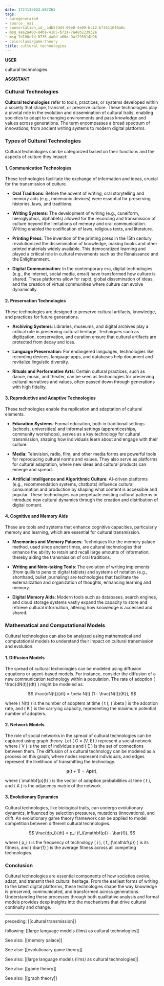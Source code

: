```yaml
---
date: 1724135033.687263
tags:
- autogenerated
- source__oai
- conversation_id__bdb57dd4-09e0-4e00-bc12-bf36116f0a8c
- msg_aaa2a400-84ba-4105-b72a-7a48b223932e
- msg_7d108c7d-0735-4a0d-a60d-9af295014b96
- colorclass/game-theory
title: cultural technologies
---
```


**USER**

cultural technologies


**ASSISTANT**

### Cultural Technologies

**Cultural technologies** refer to tools, practices, or systems developed within a society that shape, transmit, or preserve culture. These technologies play a pivotal role in the evolution and dissemination of cultural traits, enabling societies to adapt to changing environments and pass knowledge and values across generations. The term encompasses a broad spectrum of innovations, from ancient writing systems to modern digital platforms.

### Types of Cultural Technologies

Cultural technologies can be categorized based on their functions and the aspects of culture they impact:

#### 1. **Communication Technologies**

These technologies facilitate the exchange of information and ideas, crucial for the transmission of culture.

- **Oral Traditions**: Before the advent of writing, oral storytelling and memory aids (e.g., mnemonic devices) were essential for preserving histories, laws, and traditions.
  
- **Writing Systems**: The development of writing (e.g., cuneiform, hieroglyphics, alphabets) allowed for the recording and transmission of culture beyond the limitations of memory and oral communication. Writing enabled the codification of laws, religious texts, and literature.

- **Printing Press**: The invention of the printing press in the 15th century revolutionized the dissemination of knowledge, making books and other printed materials widely available. This democratized learning and played a critical role in cultural movements such as the Renaissance and the Enlightenment.

- **Digital Communication**: In the contemporary era, digital technologies (e.g., the internet, social media, email) have transformed how culture is shared. These platforms allow for rapid, global dissemination of ideas, and the creation of virtual communities where culture can evolve dynamically.

#### 2. **Preservation Technologies**

These technologies are designed to preserve cultural artifacts, knowledge, and practices for future generations.

- **Archiving Systems**: Libraries, museums, and digital archives play a critical role in preserving cultural heritage. Techniques such as digitization, conservation, and curation ensure that cultural artifacts are protected from decay and loss.

- **Language Preservation**: For endangered languages, technologies like recording devices, language apps, and databases help document and revitalize linguistic diversity.

- **Rituals and Performative Arts**: Certain cultural practices, such as dance, music, and theater, can be seen as technologies for preserving cultural narratives and values, often passed down through generations with high fidelity.

#### 3. **Reproductive and Adaptive Technologies**

These technologies enable the replication and adaptation of cultural elements.

- **Education Systems**: Formal education, both in traditional settings (schools, universities) and informal settings (apprenticeships, community workshops), serves as a key technology for cultural transmission, shaping how individuals learn about and engage with their culture.

- **Media**: Television, radio, film, and other media forms are powerful tools for reproducing cultural norms and values. They also serve as platforms for cultural adaptation, where new ideas and cultural products can emerge and spread.

- **Artificial Intelligence and Algorithmic Culture**: AI-driven platforms (e.g., recommendation systems, chatbots) influence cultural consumption and production by shaping what content is accessible and popular. These technologies can perpetuate existing cultural patterns or introduce new cultural dynamics through the creation and distribution of digital content.

#### 4. **Cognitive and Memory Aids**

These are tools and systems that enhance cognitive capacities, particularly memory and learning, which are essential for cultural transmission.

- **Mnemonics and Memory Palaces**: Techniques like the memory palace method, used since ancient times, are cultural technologies that enhance the ability to retain and recall large amounts of information, thereby aiding the transmission of oral traditions.

- **Writing and Note-taking Tools**: The evolution of writing implements (from quills to pens to digital tablets) and systems of notation (e.g., shorthand, bullet journaling) are technologies that facilitate the externalization and organization of thoughts, enhancing learning and memory.

- **Digital Memory Aids**: Modern tools such as databases, search engines, and cloud storage systems vastly expand the capacity to store and retrieve cultural information, altering how knowledge is accessed and shared.

### Mathematical and Computational Models

Cultural technologies can also be analyzed using mathematical and computational models to understand their impact on cultural transmission and evolution.

#### 1. **Diffusion Models**

The spread of cultural technologies can be modeled using diffusion equations or agent-based models. For instance, consider the diffusion of a new communication technology within a population. The rate of adoption \( \frac{dN(t)}{dt} \) might be modeled as:

$$
\frac{dN(t)}{dt} = \beta N(t) (1 - \frac{N(t)}{K}),
$$

where \( N(t) \) is the number of adopters at time \( t \), \( \beta \) is the adoption rate, and \( K \) is the carrying capacity, representing the maximum potential number of adopters.

#### 2. **Network Models**

The role of social networks in the spread of cultural technologies can be captured using graph theory. Let \( G = (V, E) \) represent a social network where \( V \) is the set of individuals and \( E \) is the set of connections between them. The diffusion of a cultural technology can be modeled as a process on this graph, where nodes represent individuals, and edges represent the likelihood of transmitting the technology.

$$
\mathbf{p}(t+1) = A \mathbf{p}(t),
$$

where \( \mathbf{p}(t) \) is the vector of adoption probabilities at time \( t \), and \( A \) is the adjacency matrix of the network.

#### 3. **Evolutionary Dynamics**

Cultural technologies, like biological traits, can undergo evolutionary dynamics, influenced by selection pressures, mutations (innovations), and drift. An evolutionary game theory framework can be applied to model competition between different cultural technologies.

$$
\frac{dp_i}{dt} = p_i (f_i(\mathbf{p}) - \bar{f}),
$$

where \( p_i \) is the frequency of technology \( i \), \( f_i(\mathbf{p}) \) is its fitness, and \( \bar{f} \) is the average fitness across all competing technologies.

### Conclusion

Cultural technologies are essential components of how societies evolve, adapt, and transmit their cultural heritage. From the earliest forms of writing to the latest digital platforms, these technologies shape the way knowledge is preserved, communicated, and transformed across generations. Understanding these processes through both qualitative analysis and formal models provides deep insights into the mechanisms that drive cultural continuity and change.


---

preceding: [[cultural transmission]]  


following: [[large language models (llms) as cultural technologies]]

See also: [[memory palace]]


See also: [[evolutionary game theory]]


See also: [[large language models (llms) as cultural technologies]]


See also: [[game theory]]


See also: [[graph theory]]
